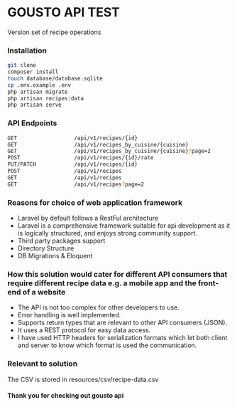 # GOUSTO API TEST

Version set of recipe operations

### Installation
``` bash
git clone
composer install
touch database/database.sqlite
cp .env.example .env
php artisan migrate
php artisan recipes:data
php artisan serve
```

### API Endpoints
``` bash
GET                  /api/v1/recipes/{id}                                   Fetch a recipe by id
GET                  /api/v1/recipes_by_cuisine/{cuisine}                   Fetch all recipes for a specific cuisine
GET                  /api/v1/recipes_by_cuisine/{cuisine}?page=2            Fetch all recipes for a specific cuisine by page
POST                 /api/v1/recipes/{id}/rate                              body: {"rate": 4} Rate an existing recipe between 1 and 5
PUT/PATCH            /api/v1/recipes/{id}                                   Update an existing recipe
POST                 /api/v1/recipes                                        Store a new recipe
GET                  /api/v1/recipes                                        Fetch all recipes
GET                  /api/v1/recipes?page=2                                 Fetch all recipes by page
```

### Reasons for choice of web application framework
- Laravel by default follows a RestFul architecture
- Laravel is a comprehensive framework suitable for api development as it is logically structured, and enjoys strong community support.
- Third party packages support
- Directory Structure
- DB Migrations & Eloquent

### How this solution would cater for different API consumers that require different recipe data e.g. a mobile app and the front-end of a website
- The API is not too complex for other developers to use.
- Error handling is well implemented.
- Supports return types that are relevant to other API consumers (JSON).
- It uses a REST protocol for easy data access.
- I have used HTTP headers for serialization formats which let both client and server to know which format is used the communication.

### Relevant to solution
The CSV is stored in resources/csv/recipe-data.csv

#### Thank you for checking out gousto api
